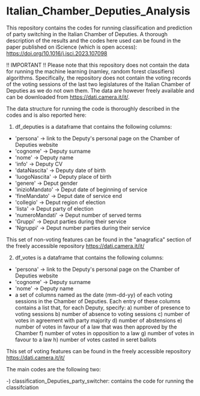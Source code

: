 # Italian_Chamber_Deputies_Analysis

This repository contains the codes for running classification and prediction of party switching in the Italian Chamber of Deputies. 
A thorough description of the results and the codes here used can be found in the paper published on iScience (which is open access): https://doi.org/10.1016/j.isci.2023.107098

!! IMPORTANT !!
Please note that this repository does not contain the data for running the machine learning (namley, random forest classifiers) algorithms. Specifically, the repository does not contain the voting records of the voting sessions of the last two legislatures of the Italian Chamber of Deputies as we do not own them. The data are however freely available and can be downloaded from https://dati.camera.it/it/. 



The data structure for running the code is thoroughly described in the codes and is also reported here: 

1) df_deputies is a dataframe that contains the following columns: 
- 'persona' -> link to the Deputy's personal page on the Chamber of Deputies website
- 'cognome' -> Deputy surname
- 'nome' -> Deputy name
- 'info' -> Deputy CV
- 'dataNascita' -> Deputy date of birth
- 'luogoNascita' -> Deputy place of birth
- 'genere' -> Deput gender
- 'inizioMandato' -> Deput date of beginning of service
- 'fineMandato' -> Deput date of service end
- 'collegio' -> Deput region of election
- 'lista' -> Deput party of election
- 'numeroMandati' -> Deput number of served terms
- 'Gruppi' -> Deput parties during their service
- 'Ngruppi' -> Deput number parties during their service

This set of non-voting features can be found in the "anagrafica" section of the freely accessible repository https://dati.camera.it/it/

2) df_votes is a dataframe that contains the following columns: 
- 'persona' -> link to the Deputy's personal page on the Chamber of Deputies website
- 'cognome' -> Deputy surname
- 'nome' -> Deputy name
- a set of columns named as the date (mm-dd-yy) of each voting sessions in the Chamber of  Deputies. Each entry of these columns contains a list that, for each Deputy, specify: 
    a) number of presence to voting sessions
    b) number of absence to voting sessions
    c) number of votes in agreement with party majority
    d) number of abstensions
    e) number of votes in favour of a law that was then approved by the Chamber 
    f) number of votes in opposition to a law
    g) number of votes in favour to a law
    h) number of votes casted in seret ballots

This set of voting features can be found in the freely accessible repository https://dati.camera.it/it/



The main codes are the following two: 

-) classification_Deputies_party_switcher: contains the code for running the classifciation 
